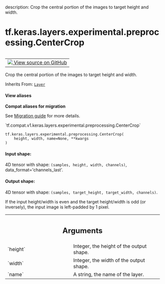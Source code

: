 description: Crop the central portion of the images to target height and width.

<div itemscope itemtype="http://developers.google.com/ReferenceObject">
<meta itemprop="name" content="tf.keras.layers.experimental.preprocessing.CenterCrop" />
<meta itemprop="path" content="Stable" />
<meta itemprop="property" content="__init__"/>
<meta itemprop="property" content="__new__"/>
</div>

# tf.keras.layers.experimental.preprocessing.CenterCrop

<!-- Insert buttons and diff -->

<table class="tfo-notebook-buttons tfo-api nocontent" align="left">
<td>
  <a target="_blank" href="https://github.com/tensorflow/tensorflow/blob/r2.3/tensorflow/python/keras/layers/preprocessing/image_preprocessing.py#L121-L184">
    <img src="https://www.tensorflow.org/images/GitHub-Mark-32px.png" />
    View source on GitHub
  </a>
</td>
</table>



Crop the central portion of the images to target height and width.

Inherits From: [`Layer`](../../../../../tf/keras/layers/Layer.md)

<section class="expandable">
  <h4 class="showalways">View aliases</h4>
  <p>
<b>Compat aliases for migration</b>
<p>See
<a href="https://www.tensorflow.org/guide/migrate">Migration guide</a> for
more details.</p>
<p>`tf.compat.v1.keras.layers.experimental.preprocessing.CenterCrop`</p>
</p>
</section>

<pre class="devsite-click-to-copy prettyprint lang-py tfo-signature-link">
<code>tf.keras.layers.experimental.preprocessing.CenterCrop(
    height, width, name=None, **kwargs
)
</code></pre>



<!-- Placeholder for "Used in" -->


#### Input shape:

4D tensor with shape:
`(samples, height, width, channels)`, data_format='channels_last'.



#### Output shape:

4D tensor with shape:
`(samples, target_height, target_width, channels)`.


If the input height/width is even and the target height/width is odd (or
inversely), the input image is left-padded by 1 pixel.

<!-- Tabular view -->
 <table class="responsive fixed orange">
<colgroup><col width="214px"><col></colgroup>
<tr><th colspan="2"><h2 class="add-link">Arguments</h2></th></tr>

<tr>
<td>
`height`
</td>
<td>
Integer, the height of the output shape.
</td>
</tr><tr>
<td>
`width`
</td>
<td>
Integer, the width of the output shape.
</td>
</tr><tr>
<td>
`name`
</td>
<td>
A string, the name of the layer.
</td>
</tr>
</table>



